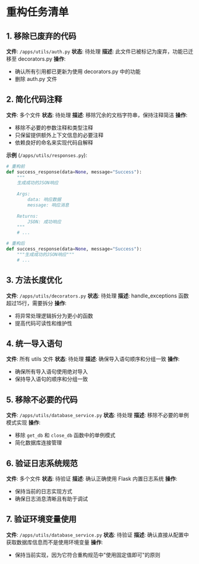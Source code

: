 # 重构任务清单

## 1. 移除已废弃的代码
**文件**: `/apps/utils/auth.py`
**状态**: 待处理
**描述**: 此文件已被标记为废弃，功能已迁移至 decorators.py
**操作**: 
- 确认所有引用都已更新为使用 decorators.py 中的功能
- 删除 auth.py 文件

## 2. 简化代码注释
**文件**: 多个文件
**状态**: 待处理
**描述**: 移除冗余的文档字符串，保持注释简洁
**操作**:
- 移除不必要的参数注释和类型注释
- 只保留提供额外上下文信息的必要注释
- 依赖良好的命名来实现代码自解释

**示例** (`/apps/utils/responses.py`):
```python
# 重构前
def success_response(data=None, message="Success"):
    """
    生成成功的JSON响应
    
    Args:
        data: 响应数据
        message: 响应消息
        
    Returns:
        JSON: 成功响应
    """
    # ...

# 重构后
def success_response(data=None, message="Success"):
    """生成成功的JSON响应"""
    # ...
```

## 3. 方法长度优化
**文件**: `/apps/utils/decorators.py`
**状态**: 待处理
**描述**: handle_exceptions 函数超过15行，需要拆分
**操作**:
- 将异常处理逻辑拆分为更小的函数
- 提高代码可读性和维护性

## 4. 统一导入语句
**文件**: 所有 utils 文件
**状态**: 待处理
**描述**: 确保导入语句顺序和分组一致
**操作**:
- 确保所有导入语句使用绝对导入
- 保持导入语句的顺序和分组一致

## 5. 移除不必要的代码
**文件**: `/apps/utils/database_service.py`
**状态**: 待处理
**描述**: 移除不必要的单例模式实现
**操作**:
- 移除 `get_db` 和 `close_db` 函数中的单例模式
- 简化数据库连接管理

## 6. 验证日志系统规范
**文件**: 多个文件
**状态**: 待验证
**描述**: 确认正确使用 Flask 内置日志系统
**操作**:
- 保持当前的日志实现方式
- 确保日志消息清晰且有助于调试

## 7. 验证环境变量使用
**文件**: `/apps/utils/database_service.py`
**状态**: 待验证
**描述**: 确认直接从配置中获取数据库信息而不是使用环境变量
**操作**:
- 保持当前实现，因为它符合重构规范中"使用固定值即可"的原则
